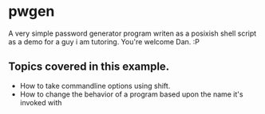 # pwgen
A very simple password generator program writen as a posixish shell script 
as a demo for a guy i am tutoring. You're welcome Dan. :P

## Topics covered in this example. 
- How to take commandline options using shift.
- How to change the behavior of a program based upon the name it's invoked with

